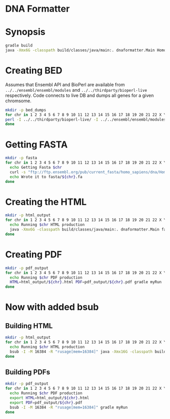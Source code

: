 # DNA Formatter

# Synopsis

```bash
gradle build
java -Xmx6G -classpath build/classes/java/main:. dnaformatter.Main Homo_sapiens.GRCh38.dna.chromosome.22.fa genes.bed output.html
```

# Creating BED

Assumes that Ensembl API and BioPerl are available from `../../ensembl/ensembl/modules` and `../../thirdparty/bioperl-live` respectively. Code connects to live DB and dumps all genes for a given chromsome.

```bash
mkdir -p bed_dumps
for chr in 1 2 3 4 5 6 7 8 9 10 11 12 13 14 15 16 17 18 19 20 21 22 X Y MT; do
perl -I ../../thirdparty/bioperl-live/ -I ../../ensembl/ensembl/modules/ src/main/perl/fetch_genes.pl --host ensembldb.ensembl.org --port 3306 --user anonymous --species human --chromosome $chr --output bed_dumps/${chr}.bed;
done
```

# Getting FASTA

```bash
mkdir -p fasta
for chr in 1 2 3 4 5 6 7 8 9 10 11 12 13 14 15 16 17 18 19 20 21 22 X Y MT; do
  echo Getting Fasta $chr
  curl -s "ftp://ftp.ensembl.org/pub/current_fasta/homo_sapiens/dna/Homo_sapiens.GRCh38.dna.chromosome.${chr}.fa.gz" | gzip -dc > fasta/${chr}.fa
  echo Wrote it to fasta/${chr}.fa
done
```

# Creating the HTML

```bash
mkdir -p html_output
for chr in 1 2 3 4 5 6 7 8 9 10 11 12 13 14 15 16 17 18 19 20 21 22 X Y MT; do
  echo Running $chr HTML production
  java -Xmx6G -classpath build/classes/java/main:. dnaformatter.Main fasta/${chr}.fa bed_dumps/${chr}.bed html_output/${chr}.html
done
```

# Creating PDF

```bash
mkdir -p pdf_output
for chr in 1 2 3 4 5 6 7 8 9 10 11 12 13 14 15 16 17 18 19 20 21 22 X Y MT; do
  echo Running $chr PDF production
  HTML=html_output/${chr}.html PDF=pdf_output/${chr}.pdf gradle myRun
done
```

# Now with added bsub

## Building HTML

```bash
mkdir -p html_output
for chr in 1 2 3 4 5 6 7 8 9 10 11 12 13 14 15 16 17 18 19 20 21 22 X Y MT; do
  echo Running $chr HTML production
  bsub -I -M 16384 -R "rusage[mem=16384]" java -Xmx16G -classpath build/classes/java/main:. dnaformatter.Main fasta/${chr}.fa bed_dumps/${chr}.bed html_output/${chr}.html
done
```

## Building PDFs

```bash
mkdir -p pdf_output
for chr in 1 2 3 4 5 6 7 8 9 10 11 12 13 14 15 16 17 18 19 20 21 22 X Y MT; do
  echo Running $chr PDF production
  export HTML=html_output/${chr}.html
  export PDF=pdf_output/${chr}.pdf
  bsub -I -M 16384 -R "rusage[mem=16384]" gradle myRun
done
```
